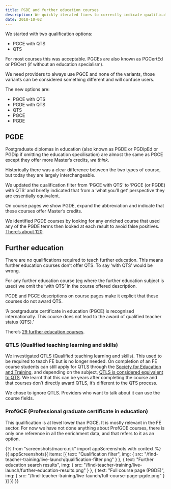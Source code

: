 ```yaml
---
title: PGDE and further education courses
description: We quickly iterated fixes to correctly indicate qualifications on these courses.
date: 2018-10-02
---
```


We started with two qualification options:

* PGCE with QTS
* QTS

For most courses this was acceptable. PGCEs are also known as PGCertEd or PGCert (if without an education specialism).

We need providers to always use PGCE and none of the variants, those variants can be considered something different and will confuse users.

The new options are:

* PGCE with QTS
* PGDE with QTS
* QTS
* PGCE
* PGDE

## PGDE

Postgraduate diplomas in education (also known as PGDE or PGDipEd or PGDip if omitting the education specilisation) are almost the same as PGCE except they offer more Master’s credits, _we think_.

Historically there was a clear difference between the two types of course, but today they are largely interchangeable.

We updated the qualification filter from ‘PGCE with QTS’ to ‘PGCE (or PGDE) with QTS’ and briefly indicated that from a ‘what you’ll get’ perspective they are essentially equivalent.

On course pages we show PGDE, expand the abbreviation and indicate that these courses offer Master’s credits.

We identified PGDE courses by looking for any enriched course that used any of the PGDE terms then looked at each result to avoid false positives. [There’s about 120](https://gist.github.com/fofr/63073b212c76469ba88511dc0db63691).

## Further education

There are no qualifications required to teach further education. This means further education courses don’t offer QTS. To say ‘with QTS’ would be wrong.

For any further education course (eg where the further education subject is used) we omit the ‘with QTS’ in the course offered description.

PGDE and PGCE descriptions on course pages make it explicit that these courses do not award QTS.

‘A postgraduate certificate in education (PGCE) is recognised internationally. This course does not lead to the award of qualified teacher status (QTS).’

There’s [29 further education courses](https://find-postgraduate-teacher-training.education.gov.uk/results?l=2&subjects=14&qualification=QtsOnly&qualification=PgdePgceWithQts&qualification=Other&fulltime=False&parttime=False).

### QTLS (Qualified teaching learning and skills)

We investigated QTLS (Qualified teaching learning and skills). This used to be required to teach FE but is no longer needed. On completion of an FE course students can still apply for QTLS through the [Society for Education and Training](https://set.et-foundation.co.uk/professionalism/qtls/), and depending on the subject, [QTLS is considered equivalent to QTS](https://www.gov.uk/guidance/qualified-teacher-status-qts#qualified-teacher-learning-and-skills-qtls). We learnt that this can be years after completing the course and that courses don’t directly award QTLS, it’s different to the QTS process.

We chose to ignore QTLS. Providers who want to talk about it can use the course fields.

### ProfGCE (Professional graduate certificate in education)

This qualification is at level lower than PGCE. It is mostly relevant in the FE sector. For now we have not done anything about ProfGCE courses, there is only one reference in all the enrichment data, and that refers to it as an option.

{% from "screenshots/macro.njk" import appScreenshots with context %}
{{ appScreenshots({
  items: [{
    text: "Qualification filter",
    img: { src: "/find-teacher-training/live-launch/qualification-filter.png" }
  }, {
    text: "Further education search results",
    img: { src: "/find-teacher-training/live-launch/further-education-results.png" }
  }, {
    text: "Full course page (PGDE)",
    img: { src: "/find-teacher-training/live-launch/full-course-page-pgde.png" }
  }]
}) }}
